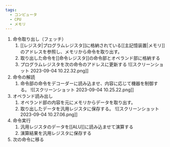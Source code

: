 ```yaml
---
tags:
  - コンピュータ
  - CPU
  - メモリ
---
```

1. 命令取り出し（フェッチ）
	1. [[レジスタ|プログラムレジスタ]]に格納されている[[主記憶装置|メモリ]]のアドレスを参照し、メモリから命令を取り出す。
	2. 取り出した命令を[[命令レジスタ]]の命令部とオペランド部に格納する
	3. プログラムレジスタを次の命令のアドレスに更新する
	![[スクリーンショット 2023-09-04 10.22.32.png]]
2. 命令の解読
	1. 命令部の命令をデコーダーに読み込ませ、内容に応じて機器を制御する。
	![[スクリーンショット 2023-09-04 10.25.22.png]]
3. オペランド読み出し
	1. オペランド部の内容を元にメモリからデータを取り出す。
	2. 取り出したデータを汎用レジスタに保存する。
	![[スクリーンショット 2023-09-04 10.27.06.png]]
4. 命令実行
	1. 汎用レジスタのデータを[[ALU]]に読み込ませて演算する
	2. 演算結果を汎用レジスタに保存する
5. 次の命令に移る

